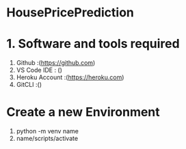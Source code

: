 # HousePricePrediction

# 1. Software and tools required

1. Github :(https://github.com)
2. VS Code IDE : ()
3. Heroku Account :(https://heroku.com)
4. GitCLI :()


# Create a new Environment
 1.  python -m venv name
 2.  name/scripts/activate
 
  